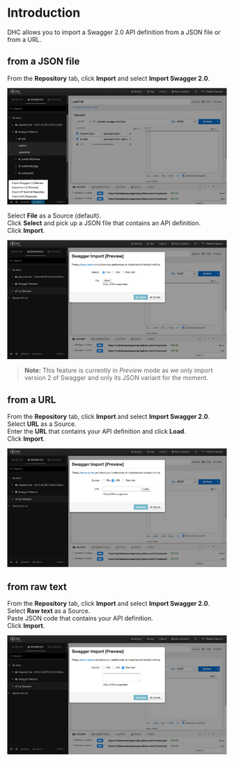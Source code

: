 # Introduction

DHC allows you to import a Swagger 2.0 API definition from a JSON file or from a URL.

## from a JSON file

From the **Repository** tab, click **Import** and select **Import Swagger 2.0**.  

![Import](images/import-from-repo-tab.jpg "Import")

Select **File** as a Source (default).  
Click **Select** and pick up a JSON file that contains an API definition.  
Click **Import**.

![Swagger Import](images/swagger-import-file.jpg "Swagger Import")

>**Note:** This feature is currently in *Preview* mode as we only import version 2 of Swagger and only its JSON variant for the moment.   

## from a URL

From the **Repository** tab, click **Import** and select **Import Swagger 2.0**.  
Select **URL** as a Source.  
Enter the **URL** that contains your API definition and click **Load**.  
Click **Import**.

![Swagger Import](images/swagger-import-url.jpg "Swagger Import")

## from raw text

From the **Repository** tab, click **Import** and select **Import Swagger 2.0**.  
Select **Raw text** as a Source.  
Paste JSON code that contains your API definition.  
Click **Import**.

![Swagger Import](images/swagger-import-raw.jpg "Swagger Import")
